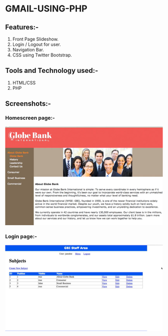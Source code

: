 # GMAIL-USING-PHP

## Features:-
  1. Front Page Slideshow.
  2. Login / Logout for user.
  3. Navigation Bar.
  4. CSS using Twitter Bootstrap.

## Tools and Technology used:-
  1. HTML/CSS
  2. PHP

## Screenshots:-

### Homescreen page:-
![HomePage](https://github.com/Kuljeet-123/CMS-Globe-Bank-Project-Using-PHP-And-MYSQL/blob/master/screenshots/homepage.png?raw=true)

### Login page:-
![LoginPage](https://github.com/Kuljeet-123/CMS-Globe-Bank-Project-Using-PHP-And-MYSQL/blob/master/screenshots/login.png?raw=true) 
